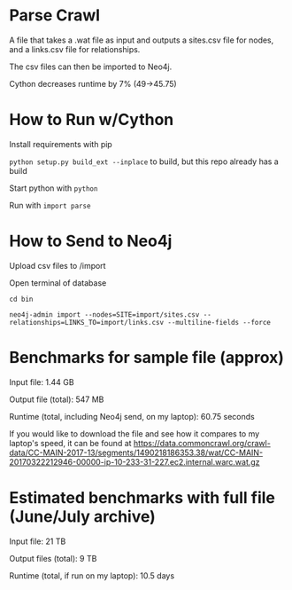 # Parse Crawl
A file that takes a .wat file as input and outputs a sites.csv file for nodes, and a links.csv file for relationships.

The csv files can then be imported to Neo4j.

Cython decreases runtime by 7% (49->45.75)

# How to Run w/Cython
Install requirements with pip

`python setup.py build_ext --inplace` to build, but this repo already has a build

Start python with `python`

Run with `import parse`

# How to Send to Neo4j
Upload csv files to /import

Open terminal of database

`cd bin`

`neo4j-admin import --nodes=SITE=import/sites.csv --relationships=LINKS_TO=import/links.csv --multiline-fields --force`

# Benchmarks for sample file (approx)
Input file: 1.44 GB

Output file (total): 547 MB

Runtime (total, including Neo4j send, on my laptop): 60.75 seconds

If you would like to download the file and see how it compares to my laptop's speed, it can be found at https://data.commoncrawl.org/crawl-data/CC-MAIN-2017-13/segments/1490218186353.38/wat/CC-MAIN-20170322212946-00000-ip-10-233-31-227.ec2.internal.warc.wat.gz

# Estimated benchmarks with full file (June/July archive)
Input file: 21 TB

Output files (total): 9 TB

Runtime (total, if run on my laptop): 10.5 days